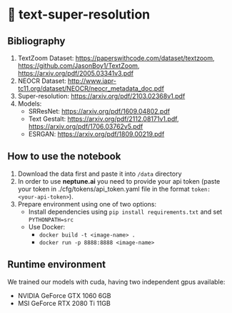 # 📝 text-super-resolution
## Bibliography
1. TextZoom Dataset: https://paperswithcode.com/dataset/textzoom, https://github.com/JasonBoy1/TextZoom, https://arxiv.org/pdf/2005.03341v3.pdf
2. NEOCR Dataset: http://www.iapr-tc11.org/dataset/NEOCR/neocr_metadata_doc.pdf
3. Super-resolution: https://arxiv.org/pdf/2103.02368v1.pdf
4. Models:
    * SRResNet: https://arxiv.org/pdf/1609.04802.pdf
    * Text Gestalt: https://arxiv.org/pdf/2112.08171v1.pdf, https://arxiv.org/pdf/1706.03762v5.pdf
    * ESRGAN: https://arxiv.org/pdf/1809.00219.pdf

## How to use the notebook
1. Download the data first and paste it into `/data` directory
2. In order to use **neptune.ai** you need to provide your api token (paste your token in ./cfg/tokens/api_token.yaml file in the format `token: <your-api-token>`).
3. Prepare environment using one of two options:
   - Install dependencies using `pip install requirements.txt` and set `PYTHONPATH=src`
   - Use Docker:
       - `docker build -t <image-name> .`
       - `docker run -p 8888:8888 <image-name>`

## Runtime environment
We trained our models with cuda, having two independent gpus available:
- NVIDIA GeForce GTX 1060 6GB
- MSI GeForce RTX 2080 Ti 11GB
